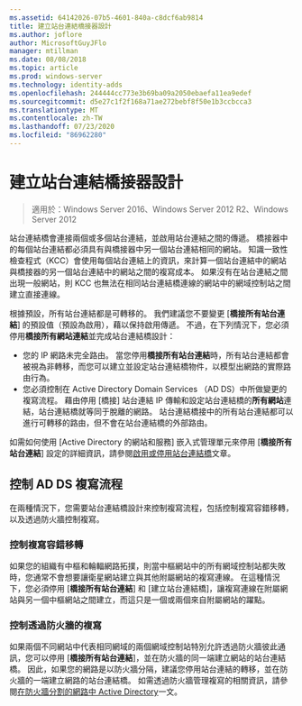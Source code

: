 ```yaml
---
ms.assetid: 64142026-07b5-4601-840a-c8dcf6ab9814
title: 建立站台連結橋接器設計
ms.author: joflore
author: MicrosoftGuyJFlo
manager: mtillman
ms.date: 08/08/2018
ms.topic: article
ms.prod: windows-server
ms.technology: identity-adds
ms.openlocfilehash: 244444cc773e3b69ba09a2050ebaefa11ea9edef
ms.sourcegitcommit: d5e27c1f2f168a71ae272bebf8f50e1b3ccbcca3
ms.translationtype: MT
ms.contentlocale: zh-TW
ms.lasthandoff: 07/23/2020
ms.locfileid: "86962280"
---
```

# <a name="creating-a-site-link-bridge-design"></a>建立站台連結橋接器設計

> 適用於：Windows Server 2016、Windows Server 2012 R2、Windows Server 2012

站台連結橋會連接兩個或多個站台連結，並啟用站台連結之間的傳遞。 橋接器中的每個站台連結都必須具有與橋接器中另一個站台連結相同的網站。 知識一致性檢查程式（KCC）會使用每個站台連結上的資訊，來計算一個站台連結中的網站與橋接器的另一個站台連結中的網站之間的複寫成本。 如果沒有在站台連結之間出現一般網站，則 KCC 也無法在相同站台連結橋連線的網站中的網域控制站之間建立直接連線。

根據預設，所有站台連結都是可轉移的。 我們建議您不要變更 [**橋接所有站台連結**] 的預設值（預設為啟用），藉以保持啟用傳遞。 不過，在下列情況下，您必須停用**橋接所有網站連結**並完成站台連結橋設計：

- 您的 IP 網路未完全路由。 當您停用**橋接所有站台連結**時，所有站台連結都會被視為非轉移，而您可以建立並設定站台連結橋物件，以模型出網路的實際路由行為。
- 您必須控制在 Active Directory Domain Services （AD DS）中所做變更的複寫流程。 藉由停用 [橋接] 站台連結 IP 傳輸和設定站台連結橋的**所有網站**連結，站台連結橋就等同于脫離的網路。 站台連結橋接中的所有站台連結都可以進行可轉移的路由，但不會在站台連結橋的外部路由。

如需如何使用 [Active Directory 的網站和服務] 嵌入式管理單元來停用 [**橋接所有站台連結**] 設定的詳細資訊，請參閱[啟用或停用站台連結橋](/previous-versions/windows/it-pro/windows-server-2003/cc738789(v=ws.10))文章。

## <a name="controlling-ad-ds-replication-flow"></a>控制 AD DS 複寫流程

在兩種情況下，您需要站台連結橋設計來控制複寫流程，包括控制複寫容錯移轉，以及透過防火牆控制複寫。

### <a name="controlling-replication-failover"></a>控制複寫容錯移轉

如果您的組織有中樞和輪輻網路拓撲，則當中樞網站中的所有網域控制站都失敗時，您通常不會想要讓衛星網站建立與其他附屬網站的複寫連線。 在這種情況下，您必須停用 [**橋接所有站台連結**] 和 [建立站台連結橋]，讓複寫連線在附屬網站與另一個中樞網站之間建立，而這只是一個或兩個來自附屬網站的躍點。

### <a name="controlling-replication-through-a-firewall"></a>控制透過防火牆的複寫

如果兩個不同網站中代表相同網域的兩個網域控制站特別允許透過防火牆彼此通訊，您可以停用 [**橋接所有站台連結**]，並在防火牆的同一端建立網站的站台連結橋。 因此，如果您的網路是以防火牆分隔，建議您停用站台連結的轉移，並在防火牆的一端建立網路的站台連結橋。 如需透過防火牆管理複寫的相關資訊，請參閱[在防火牆分割的網路中 Active Directory](https://go.microsoft.com/fwlink/?LinkId=107074)一文。
